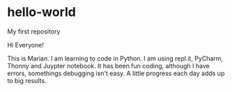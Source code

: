 # hello-world
My first repository 

Hi Everyone!

This is Marian. I am learning to code in Python. I am using repl.it, PyCharm, Thonny and Juypter notebook. 
It has been fun coding, although I have errors, somethings debugging isn't easy.
A little progress each day adds up to big results.
